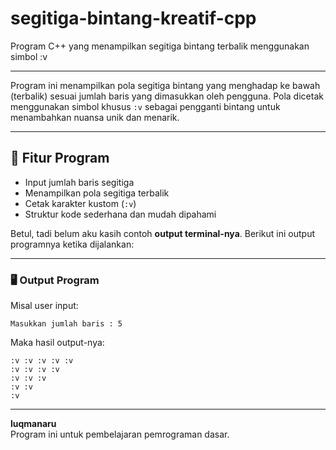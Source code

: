 # segitiga-bintang-kreatif-cpp
Program C++ yang menampilkan segitiga bintang terbalik menggunakan simbol :v

---

Program ini menampilkan pola segitiga bintang yang menghadap ke bawah (terbalik) sesuai jumlah baris yang dimasukkan oleh pengguna. Pola dicetak menggunakan simbol khusus `:v` sebagai pengganti bintang untuk menambahkan nuansa unik dan menarik.

---

## 🔧 Fitur Program
- Input jumlah baris segitiga
- Menampilkan pola segitiga terbalik
- Cetak karakter kustom (`:v`)
- Struktur kode sederhana dan mudah dipahami

Betul, tadi belum aku kasih contoh **output terminal-nya**. Berikut ini output programnya ketika dijalankan:

---

### 🖥️ Output Program

Misal user input:

```
Masukkan jumlah baris : 5
```

Maka hasil output-nya:

```
:v :v :v :v :v 
:v :v :v :v 
:v :v :v 
:v :v 
:v 
```

---

**luqmanaru**  
Program ini untuk pembelajaran pemrograman dasar.
